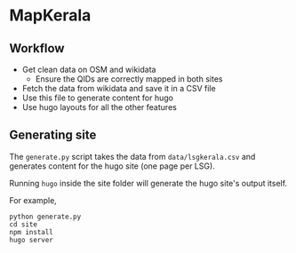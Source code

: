 # MapKerala

## Workflow

- Get clean data on OSM and wikidata
  - Ensure the QIDs are correctly mapped in both sites
- Fetch the data from wikidata and save it in a CSV file
- Use this file to generate content for hugo
- Use hugo layouts for all the other features

## Generating site

The `generate.py` script takes the data from `data/lsgkerala.csv` and generates content for the hugo site (one page per LSG).

Running `hugo` inside the site folder will generate the hugo site's output itself.

For example,

```
python generate.py
cd site
npm install
hugo server
```